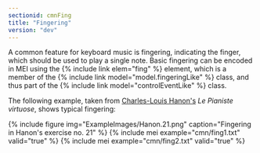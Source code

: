 ```yaml
---
sectionid: cmnFing
title: "Fingering"
version: "dev"
---
```


A common feature for keyboard music is fingering, indicating the finger, which should be used to play a single note. Basic fingering can be encoded in MEI using the {% include link elem="fing" %} element, which is a member of the {% include link model="model.fingeringLike" %} class, and thus part of the {% include link model="controlEventLike" %} class.

The following example, taken from [Charles-Louis Hanon's](https://en.wikipedia.org/wiki/Charles-Louis_Hanon) *Le Pianiste virtuose*, shows typical fingering:

{% include figure img="ExampleImages/Hanon.21.png" caption="Fingering in Hanon's exercise no. 21" %}
{% include mei example="cmn/fing1.txt" valid="true" %}
{% include mei example="cmn/fing2.txt" valid="true" %}
